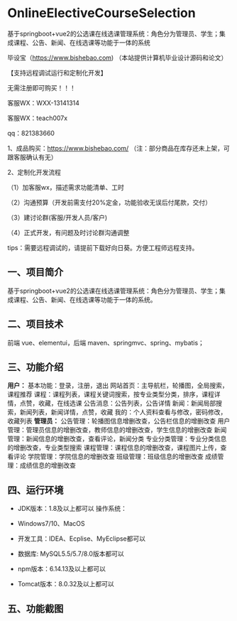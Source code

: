 # OnlineElectiveCourseSelection
 基于springboot+vue2的公选课在线选课管理系统：角色分为管理员、学生；集成课程、公告、新闻、在线选课等功能于一体的系统

毕设宝（https://www.bishebao.com) （本站提供计算机毕业设计源码和论文）

【支持远程调试运行和定制化开发】

无需注册即可购买！！！

客服WX：WXX-13141314

客服WX：teach007x

qq：821383660


1、成品购买：https://www.bishebao.com/ （注：部分商品在库存还未上架，可跟客服确认有无）

2、定制化开发流程

（1）加客服wx，描述需求功能清单、工时

（2）沟通预算（开发前需支付20%定金，功能验收无误后付尾款，交付）

（3）建讨论群(客服/开发人员/客户)

（4）正式开发，有问题及时讨论群沟通调整

tips：需要远程调试的，请提前下载好向日葵。方便工程师远程支持。
<h2>一、项目简介</h2>
基于springboot+vue2的公选课在线选课管理系统：角色分为管理员、学生；集成课程、公告、新闻、在线选课等功能于一体的系统。
<h2>二、项目技术</h2>
前端 vue、elementui，后端 maven、springmvc、spring、mybatis；
<h2>三、功能介绍</h2>
<div class="markdown-heading" dir="auto">
<div class="markdown-heading" dir="auto"><strong>用户：</strong>
基本功能：登录，注册，退出
网站首页：主导航栏，轮播图，全局搜索，课程推荐
课程：课程列表，课程关键词搜索，按专业类型分类，排序，课程详情，点赞，收藏，在线选课
公告消息：公告列表，公告详情
新闻：新闻局部搜索，新闻列表，新闻详情，点赞，收藏
我的：个人资料查看与修改，密码修改，收藏列表
<strong>管理员：</strong>
公告管理：轮播图信息增删改查，公告栏信息的增删改查
用户管理：管理员信息的增删改查，教师信息的增删改查，学生信息的增删改查
新闻管理：新闻信息的增删改查，查看评论，新闻分类
专业分类管理：专业分类信息的增删改查，专业类型搜索
课程管理：课程信息的增删改查，课程图片上传，查看评论
学院管理：学院信息的增删改查
班级管理：班级信息的增删改查
成绩管理：成绩信息的增删改查</div>
</div>
<h2>四、运行环境</h2>
<ul dir="auto">
 	<li>
<p dir="auto">JDK版本：1.8及以上都可以 操作系统：</p>
</li>
 	<li>
<p dir="auto">Windows7/10、MacOS</p>
</li>
 	<li>
<p dir="auto">开发工具：IDEA、Ecplise、MyEclipse都可以</p>
</li>
 	<li>
<p dir="auto">数据库: MySQL5.5/5.7/8.0版本都可以</p>
</li>
 	<li>
<p dir="auto">npm版本：6.14.13及以上都可以</p>
</li>
 	<li>
<p dir="auto">Tomcat版本：8.0.32及以上都可以</p>
</li>
</ul>
<h2>五、功能截图</h2>
<img class="aligncenter size-full wp-image" src="https://www.bishebao.com/wp-content/uploads/2024/07/Java毕业设计-基于springboot+vue2的公选课在线选课管理系统/result/image_1_1.png" alt="" />
<img class="aligncenter size-full wp-image" src="https://www.bishebao.com/wp-content/uploads/2024/07/Java毕业设计-基于springboot+vue2的公选课在线选课管理系统/result/image_2_2.png" alt="" />
<img class="aligncenter size-full wp-image" src="https://www.bishebao.com/wp-content/uploads/2024/07/Java毕业设计-基于springboot+vue2的公选课在线选课管理系统/result/image_3_3.png" alt="" />
<img class="aligncenter size-full wp-image" src="https://www.bishebao.com/wp-content/uploads/2024/07/Java毕业设计-基于springboot+vue2的公选课在线选课管理系统/result/image_4_4.png" alt="" />
<img class="aligncenter size-full wp-image" src="https://www.bishebao.com/wp-content/uploads/2024/07/Java毕业设计-基于springboot+vue2的公选课在线选课管理系统/result/image_5_5.png" alt="" />
<img class="aligncenter size-full wp-image" src="https://www.bishebao.com/wp-content/uploads/2024/07/Java毕业设计-基于springboot+vue2的公选课在线选课管理系统/result/image_6_6.png" alt="" />
<img class="aligncenter size-full wp-image" src="https://www.bishebao.com/wp-content/uploads/2024/07/Java毕业设计-基于springboot+vue2的公选课在线选课管理系统/result/image_7_7.png" alt="" />
<img class="aligncenter size-full wp-image" src="https://www.bishebao.com/wp-content/uploads/2024/07/Java毕业设计-基于springboot+vue2的公选课在线选课管理系统/result/image_8_8.png" alt="" />
<img class="aligncenter size-full wp-image" src="https://www.bishebao.com/wp-content/uploads/2024/07/Java毕业设计-基于springboot+vue2的公选课在线选课管理系统/result/image_9_9.png" alt="" />